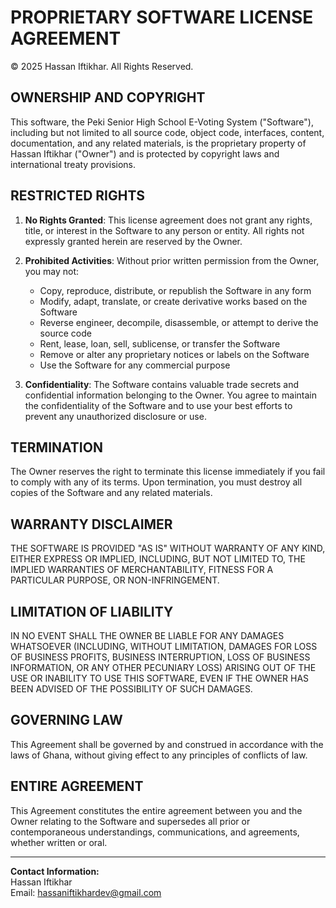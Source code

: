 # PROPRIETARY SOFTWARE LICENSE AGREEMENT

© 2025 Hassan Iftikhar. All Rights Reserved.

## OWNERSHIP AND COPYRIGHT

This software, the Peki Senior High School E-Voting System ("Software"), including but not limited to all source code, object code, interfaces, content, documentation, and any related materials, is the proprietary property of Hassan Iftikhar ("Owner") and is protected by copyright laws and international treaty provisions.

## RESTRICTED RIGHTS

1. **No Rights Granted**: This license agreement does not grant any rights, title, or interest in the Software to any person or entity. All rights not expressly granted herein are reserved by the Owner.

2. **Prohibited Activities**: Without prior written permission from the Owner, you may not:

   - Copy, reproduce, distribute, or republish the Software in any form
   - Modify, adapt, translate, or create derivative works based on the Software
   - Reverse engineer, decompile, disassemble, or attempt to derive the source code
   - Rent, lease, loan, sell, sublicense, or transfer the Software
   - Remove or alter any proprietary notices or labels on the Software
   - Use the Software for any commercial purpose

3. **Confidentiality**: The Software contains valuable trade secrets and confidential information belonging to the Owner. You agree to maintain the confidentiality of the Software and to use your best efforts to prevent any unauthorized disclosure or use.

## TERMINATION

The Owner reserves the right to terminate this license immediately if you fail to comply with any of its terms. Upon termination, you must destroy all copies of the Software and any related materials.

## WARRANTY DISCLAIMER

THE SOFTWARE IS PROVIDED "AS IS" WITHOUT WARRANTY OF ANY KIND, EITHER EXPRESS OR IMPLIED, INCLUDING, BUT NOT LIMITED TO, THE IMPLIED WARRANTIES OF MERCHANTABILITY, FITNESS FOR A PARTICULAR PURPOSE, OR NON-INFRINGEMENT.

## LIMITATION OF LIABILITY

IN NO EVENT SHALL THE OWNER BE LIABLE FOR ANY DAMAGES WHATSOEVER (INCLUDING, WITHOUT LIMITATION, DAMAGES FOR LOSS OF BUSINESS PROFITS, BUSINESS INTERRUPTION, LOSS OF BUSINESS INFORMATION, OR ANY OTHER PECUNIARY LOSS) ARISING OUT OF THE USE OR INABILITY TO USE THIS SOFTWARE, EVEN IF THE OWNER HAS BEEN ADVISED OF THE POSSIBILITY OF SUCH DAMAGES.

## GOVERNING LAW

This Agreement shall be governed by and construed in accordance with the laws of Ghana, without giving effect to any principles of conflicts of law.

## ENTIRE AGREEMENT

This Agreement constitutes the entire agreement between you and the Owner relating to the Software and supersedes all prior or contemporaneous understandings, communications, and agreements, whether written or oral.

---

**Contact Information:**  
Hassan Iftikhar  
Email: hassaniftikhardev@gmail.com

